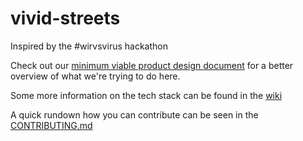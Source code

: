 # vivid-streets
Inspired by the #wirvsvirus hackathon

Check out our [minimum viable product design document](https://docs.google.com/document/d/12eWC8yBUxbbC6EBN0LuYz3d_Lq86mba4eY3HCKqORDM/edit?usp=sharing) for a better overview of what we're trying to do here.

Some more information on the tech stack can be found in the [wiki](https://github.com/cellador/vivid-streets/wiki)

A quick rundown how you can contribute can be seen in the [CONTRIBUTING.md](https://github.com/cellador/vivid-streets/blob/master/CONTRIBUTING.md)
